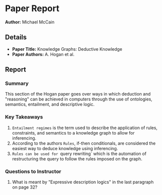 # Paper Report

**Author:** Michael McCain

## Details

- **Paper Title:** Knowledge Graphs: Deductive Knowledge
- **Paper Authors:** A. Hogan et al.

## Report

### Summary

This section of the Hogan paper goes over ways in which deduction and "reasoning" can be achieved in computers through the use of ontologies, semantics, entailment, and descriptive logic.

### Key Takeaways

1. `Entailment regimes` is the term used to describe the application of rules, constraints, and semantics to a knowledge graph to allow for inferencing.
2. According to the authors `Rules`, if-then conditionals, are considered the easiest way to deduce knowledge using inferencing.
3. `Rules can be used for `query rewriting` which is the automation of restructuring the query to follow the rules imposed on the graph.

### Questions to Instructor

1. What is meant by "Expressive description logics" in the last paragraph on page 32?
